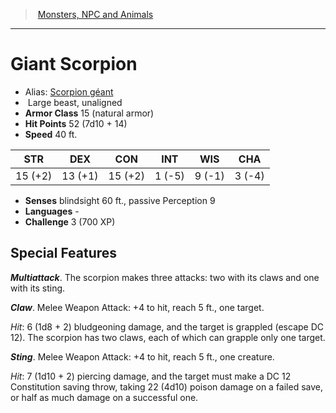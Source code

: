 ﻿> [Monsters, NPC and Animals](srd_monsters.md)

---

# Giant Scorpion

- Alias: [Scorpion géant](hd_monsters_scorpion_geant.md)
-  Large beast, unaligned
- **Armor Class** 15 (natural armor)
- **Hit Points** 52 (7d10 + 14)
- **Speed** 40 ft.

|STR|DEX|CON|INT|WIS|CHA|
|---|---|---|---|---|---|
|15 (+2)|13 (+1)|15 (+2)| 1 (-5)| 9 (-1)| 3 (-4)|

- **Senses** blindsight 60 ft., passive Perception 9
- **Languages** -
- **Challenge** 3 (700 XP)

## Special Features

**_Multiattack_**. The scorpion makes three attacks: two with its claws and one with its sting.

**_Claw_**. Melee Weapon Attack: +4 to hit, reach 5 ft., one target.

_Hit_: 6 (1d8 + 2) bludgeoning damage, and the target is grappled (escape DC 12). The scorpion has two claws, each of which can grapple only one target.

**_Sting_**. Melee Weapon Attack: +4 to hit, reach 5 ft., one creature.

_Hit_: 7 (1d10 + 2) piercing damage, and the target must make a DC 12 Constitution saving throw, taking 22 (4d10) poison damage on a failed save, or half as much damage on a successful one.

